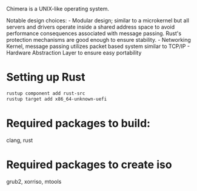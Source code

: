 Chimera is a UNIX-like operating system.

Notable design choices:
	- Modular design; similar to a microkernel but all servers and drivers operate inside a shared address space to avoid performance consequences associated with message passing. Rust's protection mechanisms are good enough to ensure stability. 
	- Networking Kernel, message passing utilizes packet based system similar to TCP/IP
	- Hardware Abstraction Layer to ensure easy portability


# Setting up Rust
```sh
rustup component add rust-src
rustup target add x86_64-unknown-uefi


```

# Required packages to build:
clang, rust

# Required packages to create iso
grub2, xorriso, mtools